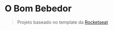 # O Bom Bebedor

> Projeto baseado no template da [Rocketseat](https://github.com/Rocketseat/youtube-react-native-realmdb)
